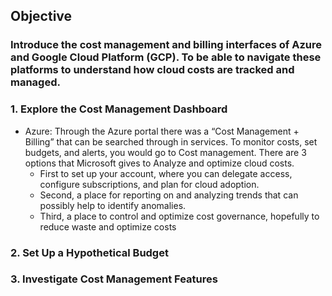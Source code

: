 ## Objective
### Introduce the cost management and billing interfaces of Azure and Google Cloud Platform (GCP). To be able to navigate these platforms to understand how cloud costs are tracked and managed.


### 1. Explore the Cost Management Dashboard
  - Azure: Through the Azure portal there was a “Cost Management + Billing” that can be searched through in services. To monitor costs, set budgets, and alerts, you would go to Cost management. There are 3 options that Microsoft gives to Analyze and optimize cloud costs.
    - First to set up your account, where you can delegate access, configure subscriptions, and plan for cloud adoption.
    - Second, a place for reporting on and analyzing trends that can possibly help to identify anomalies.
    - Third, a place to control and optimize cost governance, hopefully to reduce waste and optimize costs

### 2. Set Up a Hypothetical Budget


### 3. Investigate Cost Management Features


